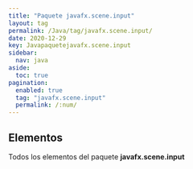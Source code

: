```yaml
---
title: "Paquete javafx.scene.input"
layout: tag
permalink: /Java/tag/javafx.scene.input/
date: 2020-12-29
key: Javapaquetejavafx.scene.input
sidebar: 
  nav: java
aside: 
  toc: true
pagination: 
  enabled: true
  tag: "javafx.scene.input"
  permalink: /:num/
---
```


<h2>Elementos</h2>
Todos los elementos del paquete <strong>javafx.scene.input</strong>

